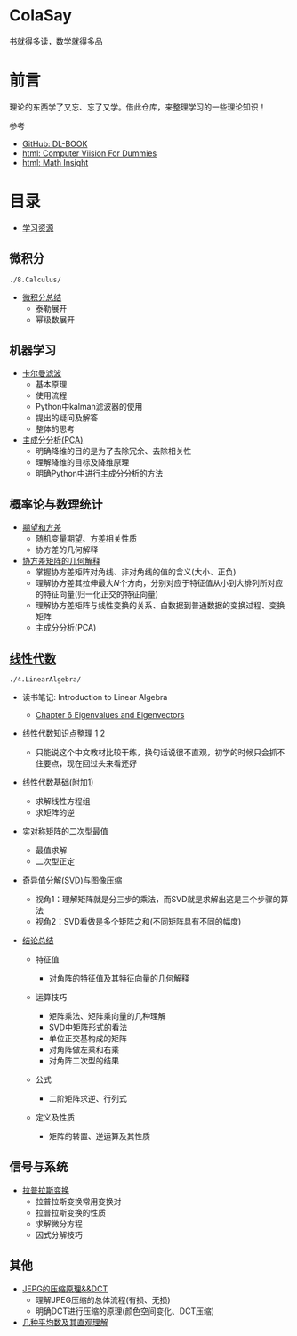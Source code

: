 ColaSay
=======

书就得多读，数学就得多品

前言
====

理论的东西学了又忘、忘了又学。借此仓库，来整理学习的一些理论知识！

参考

- [GitHub: DL-BOOK](https://github.com/amusi/Deep-Learning-Interview-Book/blob/master/docs/数学.md)
- [html: Computer Viision For Dummies](https://www.visiondummy.com/)
- [html: Math Insight](https://mathinsight.org/)

目录
====

- [学习资源](./5.Source-Of-ML-Study/Sourse-Of-ML.md)

微积分
------

```
./8.Calculus/
```

- [微积分总结](./8.Calculus/微积分总结.md)
  - 泰勒展开
  - 幂级数展开

机器学习
--------

- [卡尔曼滤波](./1.ML/KalmanFilter_ColaNote.md)
  - 基本原理
  - 使用流程
  - Python中kalman滤波器的使用
  - 提出的疑问及解答
  - 整体的思考
- [主成分分析(PCA)](./1.ML/PCA.md)
  - 明确降维的目的是为了去除冗余、去除相关性
  - 理解降维的目标及降维原理
  - 明确Python中进行主成分分析的方法



概率论与数理统计
----------------

- [期望和方差](./2.ExpectationAndVariance)
  - 随机变量期望、方差相关性质
  - 协方差的几何解释
- [协方差矩阵的几何解释](./3.Probability-and-Mathematical-Statistics/1.协方差的几何解释.md)
  - 掌握协方差矩阵对角线、非对角线的值的含义(大小、正负)
  - 理解协方差其拉伸最大$N$个方向，分别对应于特征值从小到大排列所对应的特征向量(归一化正交的特征向量)
  - 理解协方差矩阵与线性变换的关系、白数据到普通数据的变换过程、变换矩阵
  - 主成分分析(PCA)

[线性代数](./4.LinearAlgebra)
-----------------------------

```
./4.LinearAlgebra/
```

- 读书笔记: Introduction to Linear Algebra
  - [Chapter 6  Eigenvalues and Eigenvectors](./4.LinearAlgebra/线性代数基础.md)

- 线性代数知识点整理  [1](./4.LinearAlgebra/线性代数知识点整理.md)  [2](./4.LinearAlgebra/线性代数知识点整理2.md)
  - 只能说这个中文教材比较干练，换句话说很不直观，初学的时候只会抓不住要点，现在回过头来看还好
- [线性代数基础(附加1)](./4.LinearAlgebra/线性代数基础.md)
  - 求解线性方程组
  - 求矩阵的逆
- [实对称矩阵的二次型最值](./4.LinearAlgebra/实对称矩阵二次型最值.md)
  - 最值求解
  - 二次型正定
- [奇异值分解(SVD)与图像压缩](./4.LinearAlgebra/线性代数中的SVD和图像压缩.md)
  - 视角1：理解矩阵就是分三步的乘法，而SVD就是求解出这是三个步骤的算法
  - 视角2：SVD看做是多个矩阵之和(不同矩阵具有不同的幅度)
- [结论总结](./4.LinearAlgebra/结论总结.md)
  - 特征值
    - 对角阵的特征值及其特征向量的几何解释

  - 运算技巧
    - 矩阵乘法、矩阵乘向量的几种理解
    - SVD中矩阵形式的看法
    - 单位正交基构成的矩阵
    - 对角阵做左乘和右乘
    - 对角阵二次型的结果

  - 公式
    - 二阶矩阵求逆、行列式

  - 定义及性质
    - 矩阵的转置、逆运算及其性质



信号与系统
----------

- [拉普拉斯变换](./7.SignalAndSystem/拉普拉斯变换.md)
  - 拉普拉斯变换常用变换对
  - 拉普拉斯变换的性质
  - 求解微分方程
  - 因式分解技巧

其他
----

- [JEPG的压缩原理&&DCT](./6.Others/JPEG那不可思议的图片压缩原理.md)
  - 理解JPEG压缩的总体流程(有损、无损)
  - 明确DCT进行压缩的原理(颜色空间变化、DCT压缩)
- [几种平均数及其直观理解](./6.Others/几种平均数及其直观理解.md)

